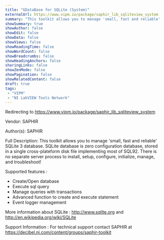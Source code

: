 ```yaml
---
title: "GDataBase for SQLite (System)"
externalUrl: https://www.vipm.io/package/saphir_lib_sqliteview_system
summary: "This toolkit allows you to manage 'small, fast and reliable' SQLite 3 database."
showSummary: true
showAuthor: false
showEdit: false
showData: false
showViews: false
showReadingTime: false
showWordCount: false
showBreadcrumbs: false
showHeadingAnchors: false
sharingLinks: false
showZenMode: false
showPagination: false
showRelatedContent: false
draft: true
tags:
 - "VIPM"
 - "NI LabVIEW Tools Network"
---
```


Redirecting to https://www.vipm.io/package/saphir_lib_sqliteview_system

Vendor: SAPHIR

Author(s): SAPHIR
 
Full Description:
This toolkit allows you to manage 'small, fast and reliable' SQLite 3 database.
SQLite database is zero configuration database, stored in a single cross-plateform disk file implementing most of SQL92.
There is no separate server process to install, setup, configure, initialize, manage, and troubleshoot!

Supported features :
   * Create/Open database
   * Execute sql query
   * Manage queries with transactions
   * Advanced function to create and execute statement
   * Event logger management

More information about SQLite : http://www.sqlite.org and http://en.wikipedia.org/wiki/SQLite

Support Information :
For technical support contact SAPHIR at https://decibel.ni.com/content/groups/saphir-toolkit